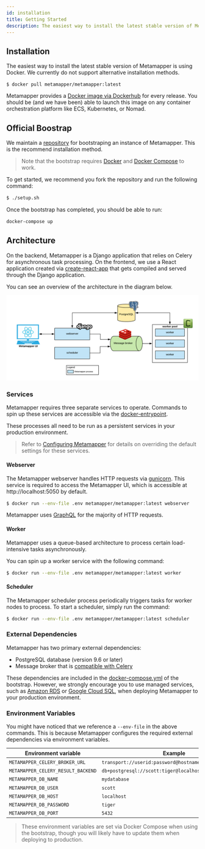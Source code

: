 ```yaml
---
id: installation
title: Getting Started
description: The easiest way to install the latest stable version of Metamapper is using Docker. We currently do not support alternative installation methods.
---
```


## Installation

The easiest way to install the latest stable version of Metamapper is using Docker. We currently do not support alternative installation methods.

```
$ docker pull metamapper/metamapper:latest
```

Metamapper provides a [Docker image via Dockerhub](https://hub.docker.com/r/metamapper/metamapper) for every release. You should be (and we have been) able to launch this image on any container orchestration platform like ECS, Kubernetes, or Nomad.

## Official Boostrap

We maintain a [repository](https://github.com/getmetamapper/metamapper-setup) for bootstraping an instance of Metamapper. This is the recommend installation method.

> Note that the bootstrap requires [Docker](https://www.docker.com/) and [Docker Compose](https://docs.docker.com/compose/) to work.

To get started, we recommend you fork the repository and run the following command:

```bash
$ ./setup.sh
```

Once the bootstrap has completed, you should be able to run:

```bash
docker-compose up
```

## Architecture

On the backend, Metamapper is a Django application that relies on Celery for asynchronous task processing. On the frontend, we use a React application created via [create-react-app](https://github.com/facebook/create-react-app) that gets compiled and served through the Django application.

You can see an overview of the architecture in the diagram below.

![Metamapper architecture](/img/architecture.png)

### Services

Metamapper requires three separate services to operate. Commands to spin up these services are accessible via the [docker-entrypoint](https://github.com/getmetamapper/metamapper/blob/master/bin/docker-entrypoint).

These processes all need to be run as a persistent services in your production environment.

> Refer to [Configuring Metamapper](installation--configuring-metamapper) for details on overriding the default settings for these services.

#### Webserver

The Metamapper webserver handles HTTP requests via [gunicorn](https://docs.gunicorn.org/en/stable/configure.html). This service is required to access the Metamapper UI, which is accessible at http://localhost:5050 by default.

```bash
$ docker run --env-file .env metamapper/metamapper:latest webserver
```

Metamapper uses [GraphQL](https://graphql.org/) for the majority of HTTP requests.

#### Worker

Metamapper uses a queue-based architecture to process certain load-intensive tasks asynchronously.

You can spin up a worker service with the following command:

```bash
$ docker run --env-file .env metamapper/metamapper:latest worker
```

#### Scheduler

The Metamapper scheduler process periodically triggers tasks for worker nodes to process. To start a scheduler, simply run the command:

```bash
$ docker run --env-file .env metamapper/metamapper:latest scheduler
```

### External Dependencies

Metamapper has two primary external dependencies:

- PostgreSQL database (version 9.6 or later)
- Message broker that is [compatible with Celery](https://docs.celeryproject.org/en/latest/getting-started/brokers/)

These dependencies are included in the [docker-compose.yml](https://github.com/getmetamapper/metamapper-setup/blob/master/docker-compose.yml) of the bootstrap. However, we strongly encourage you to use managed services, such as [Amazon RDS](https://aws.amazon.com/rds/) or [Google Cloud SQL](https://cloud.google.com/sql), when deploying Metamapper to your production environment.

### Environment Variables

You might have noticed that we reference a `--env-file` in the above commands. This is because Metamapper configures the required external dependencies via environment variables.

| Environment variable               | Example |
|------------------------------------|---------|
| `METAMAPPER_CELERY_BROKER_URL`     | `transport://userid:password@hostname:port/name`
| `METAMAPPER_CELERY_RESULT_BACKEND` | `db+postgresql://scott:tiger@localhost:5432/mydatabase`
| `METAMAPPER_DB_NAME`               | `mydatabase`
| `METAMAPPER_DB_USER`               | `scott`
| `METAMAPPER_DB_HOST`               | `localhost`
| `METAMAPPER_DB_PASSWORD`           | `tiger`
| `METAMAPPER_DB_PORT`               | `5432`

> These environment variables are set via Docker Compose when using the bootstrap, though you will likely have to update them when deploying to production.



